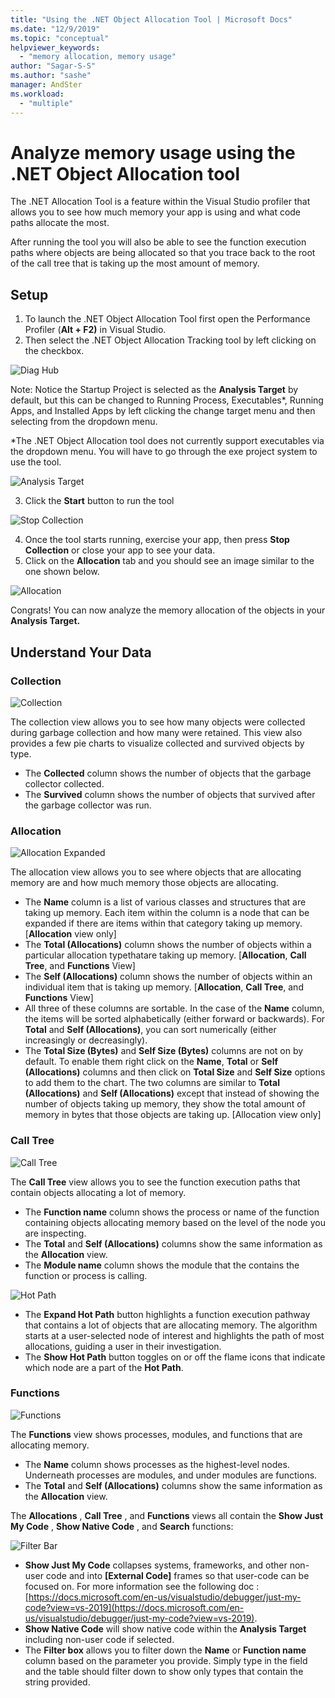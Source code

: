 ```yaml
---
title: "Using the .NET Object Allocation Tool | Microsoft Docs"
ms.date: "12/9/2019"
ms.topic: "conceptual"
helpviewer_keywords:
  - "memory allocation, memory usage"
author: "Sagar-S-S"
ms.author: "sashe"
manager: AndSter
ms.workload:
  - "multiple"
---
```



# Analyze memory usage using the .NET Object Allocation tool

The .NET Allocation Tool is a feature within the Visual Studio profiler that allows you to see how much memory your app is using and what code paths allocate the most.

After running the tool you will also be able to see the function execution paths where objects are being allocated so that you trace back to the root of the call tree that is taking up the most amount of memory.

## Setup

1. To launch the .NET Object Allocation Tool first open the Performance Profiler (**Alt + F2)** in Visual Studio.
2. Then select the .NET Object Allocation Tracking tool by left clicking on the checkbox.

![Diag Hub](../profiling/media/diaghub.png "Diag Hub")

Note: Notice the Startup Project is selected as the **Analysis Target** by default, but this can be changed to Running Process, Executables\*, Running Apps, and Installed Apps by left clicking the change target menu and then selecting from the dropdown menu.

\*The .NET Object Allocation tool does not currently support executables via the dropdown menu. You will have to go through the exe project system to use the tool.

![Analysis Target](../profiling/media/analysistarget.png "Analysis Target")

3. Click the **Start** button to run the tool

![Stop Collection](../profiling/media/stopcollection.png "Stop Collection")

4. Once the tool starts running, exercise your app, then press **Stop Collection** or close your app to see your data.
5. Click on the **Allocation** tab and you should see an image similar to the one shown below.

![Allocation](../profiling/media/allocation.png "Allocation")

Congrats! You can now analyze the memory allocation of the objects in your **Analysis Target.**

## Understand Your Data

### Collection

![Collection](../profiling/media/collection.png "Collection")

The collection view allows you to see how many objects were collected during garbage collection and how many were retained. This view also provides a few pie charts to visualize collected and survived objects by type.

- The **Collected** column shows the number of objects that the garbage collector collected.
- The **Survived** column shows the number of objects that survived after the garbage collector was run.

### Allocation

![Allocation Expanded](../profiling/media/allocationexpanded.png "Allocation Expanded")

The allocation view allows you to see where objects that are allocating memory are and how much memory those objects are allocating.

- The **Name** column is a list of various classes and structures that are taking up memory. Each item within the column is a node that can be expanded if there are items within that category taking up memory. [**Allocation** view only]
- The **Total (Allocations)** column shows the number of objects within a particular allocation typethatare taking up memory. [**Allocation**, **Call Tree**, and **Functions** View]
- The **Self (Allocations)** column shows the number of objects within an individual item that is taking up memory. [**Allocation**, **Call Tree**, and **Functions** View]
- All three of these columns are sortable. In the case of the **Name** column, the items will be sorted alphabetically (either forward or backwards). For **Total** and **Self (Allocations)**, you can sort numerically (either increasingly or decreasingly).
- The **Total Size (Bytes)** and **Self Size (Bytes)** columns are not on by default. To enable them right click on the **Name**, **Total** or **Self (Allocations)** columns and then click on **Total Size** and **Self Size** options to add them to the chart. The two columns are similar to **Total (Allocations)** and **Self (Allocations)** except that instead of showing the number of objects taking up memory, they show the total amount of memory in bytes that those objects are taking up. [Allocation view only]

### Call Tree

![Call Tree](../profiling/media/calltree.png "Call Tree")

The **Call Tree** view allows you to see the function execution paths that contain objects allocating a lot of memory.

- The **Function name** column shows the process or name of the function containing objects allocating memory based on the level of the node you are inspecting.
- The **Total** and **Self (Allocations)** columns show the same information as the **Allocation** view.
- The **Module name** column shows the module that the contains the function or process is calling.

![Hot Path](../profiling/media/hotpath.png "Hot Path")

- The **Expand Hot Path** button highlights a function execution pathway that contains a lot of objects that are allocating memory. The algorithm starts at a user-selected node of interest and highlights the path of most allocations, guiding a user in their investigation.
- The **Show Hot Path** button toggles on or off the flame icons that indicate which node are a part of the **Hot Path**.

### Functions

![Functions](../profiling/media/functions.png "Functions")

The **Functions** view shows processes, modules, and functions that are allocating memory.

- The **Name** column shows processes as the highest-level nodes. Underneath processes are modules, and under modules are functions.
- The **Total** and **Self (Allocations)** columns show the same information as the **Allocation** view.

The **Allocations** , **Call Tree** , and **Functions** views all contain the **Show Just My Code** , **Show Native Code** , and **Search** functions:

![Filter Bar](../profiling/media/filterbar.png "Filter Bar")

- **Show Just My Code** collapses systems, frameworks, and other non-user code and into **[External Code]** frames so that user-code can be focused on. For more information see the following doc : [https://docs.microsoft.com/en-us/visualstudio/debugger/just-my-code?view=vs-2019](https://docs.microsoft.com/en-us/visualstudio/debugger/just-my-code?view=vs-2019).
- **Show Native Code** will show native code within the **Analysis Target** including non-user code if selected.
- The **Filter box** allows you to filter down the **Name** or **Function name** column based on the parameter you provide. Simply type in the field and the table should filter down to show only types that contain the string provided.
